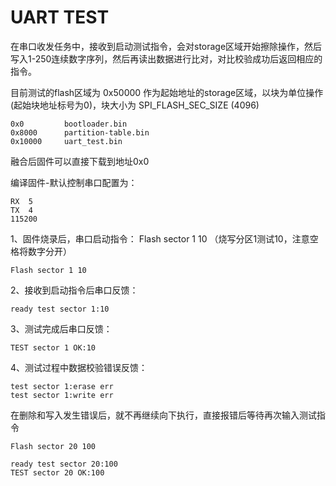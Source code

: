 # UART TEST

在串口收发任务中，接收到启动测试指令，会对storage区域开始擦除操作，然后写入1-250连续数字序列，然后再读出数据进行比对，对比校验成功后返回相应的指令。

目前测试的flash区域为 0x50000 作为起始地址的storage区域，以块为单位操作(起始块地址标号为0)，块大小为 SPI_FLASH_SEC_SIZE (4096)

```
0x0         bootloader.bin
0x8000      partition-table.bin
0x10000     uart_test.bin
```

融合后固件可以直接下载到地址0x0

编译固件-默认控制串口配置为：
```
RX  5
TX  4
115200
```


1、固件烧录后，串口启动指令： Flash sector 1 10 （烧写分区1测试10，注意空格将数字分开）
```
Flash sector 1 10
```

2、接收到启动指令后串口反馈：

```
ready test sector 1:10
```

3、测试完成后串口反馈：
```
TEST sector 1 OK:10
```

4、测试过程中数据校验错误反馈：
```
test sector 1:erase err
test sector 1:write err
```

在删除和写入发生错误后，就不再继续向下执行，直接报错后等待再次输入测试指令


```
Flash sector 20 100

ready test sector 20:100
TEST sector 20 OK:100
```
